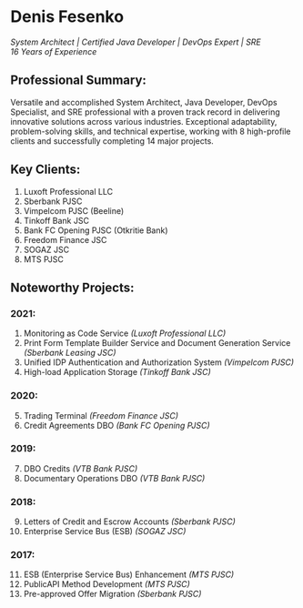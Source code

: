 # Denis Fesenko
_System Architect | Certified Java Developer | DevOps Expert | SRE_\
_16 Years of Experience_

## Professional Summary:
Versatile and accomplished System Architect, Java Developer, DevOps Specialist, and SRE professional with a proven track record in delivering innovative solutions across various industries. Exceptional adaptability, problem-solving skills, and technical expertise, working with 8 high-profile clients and successfully completing 14 major projects.

## Key Clients:
1. Luxoft Professional LLC
2. Sberbank PJSC
3. Vimpelcom PJSC (Beeline)
4. Tinkoff Bank JSC
5. Bank FC Opening PJSC (Otkritie Bank)
6. Freedom Finance JSC
7. SOGAZ JSC
8. MTS PJSC

## Noteworthy Projects:

### 2021:
1. Monitoring as Code Service _(Luxoft Professional LLC)_
2. Print Form Template Builder Service and Document Generation Service _(Sberbank Leasing JSC)_
3. Unified IDP Authentication and Authorization System _(Vimpelcom PJSC)_
4. High-load Application Storage _(Tinkoff Bank JSC)_

### 2020:
5. Trading Terminal _(Freedom Finance JSC)_
6. Credit Agreements DBO _(Bank FC Opening PJSC)_

### 2019:
7. DBO Credits _(VTB Bank PJSC)_
8. Documentary Operations DBO _(VTB Bank PJSC)_

### 2018:
9. Letters of Credit and Escrow Accounts _(Sberbank PJSC)_
10. Enterprise Service Bus (ESB) _(SOGAZ JSC)_

### 2017:
11. ESB (Enterprise Service Bus) Enhancement _(MTS PJSC)_
12. PublicAPI Method Development _(MTS PJSC)_
13. Pre-approved Offer Migration _(Sberbank PJSC)_
